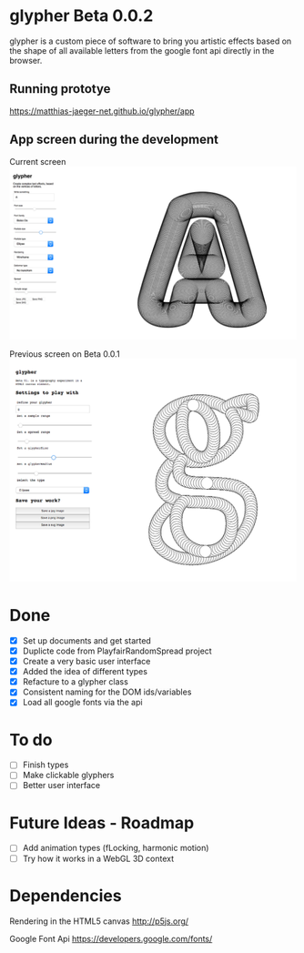 # glypher Beta 0.0.2

glypher is a custom piece of software to bring you
artistic effects based on the shape of all available
letters from the google font api directly in the browser.

## Running prototye
https://matthias-jaeger-net.github.io/glypher/app


## App screen during the development
Current screen
![glypher app](app/assets/img/screen-2.png)

Previous screen on Beta 0.0.1
![glypher app](app/assets/img/screen.png)


# Done
- [x] Set up documents and get started
- [x] Duplicte code from PlayfairRandomSpread project
- [x] Create a very basic user interface
- [x] Added the idea of different types
- [x] Refacture to a glypher class
- [x] Consistent naming for the DOM ids/variables
- [x] Load all google fonts via the api

# To do
- [ ] Finish types
- [ ] Make clickable glyphers
- [ ] Better user interface

# Future Ideas - Roadmap
- [ ] Add animation types (fLocking, harmonic motion)
- [ ] Try how it works in a WebGL 3D context

# Dependencies

Rendering in the HTML5 canvas
http://p5js.org/

Google Font Api
https://developers.google.com/fonts/
